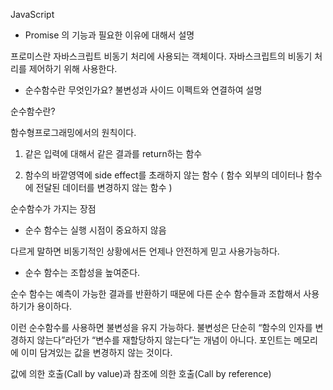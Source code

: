 JavaScript

- Promise 의 기능과 필요한 이유에 대해서 설명

프로미스란 자바스크립트 비동기 처리에 사용되는 객체이다. 자바스크립트의 비동기 처리를 제어하기 위해 사용한다.

- 순수함수란 무엇인가요? 불변성과 사이드 이펙트와 연결하여 설명

순수함수란?

함수형프로그래밍에서의 원칙이다.

1. 같은 입력에 대해서 같은 결과를 return하는 함수

2. 함수의 바깥영역에 side effect를 초래하지 않는 함수 ( 함수 외부의 데이터나 함수에 전달된 데이터를 변경하지 않는 함수 )

순수함수가 가지는 장점

- 순수 함수는 실행 시점이 중요하지 않음

다르게 말하면 비동기적인 상황에서든 언제나 안전하게 믿고 사용가능하다.

- 순수 함수는 조합성을 높여준다.

순수 함수는 예측이 가능한 결과를 반환하기 때문에 다른 순수 함수들과 조합해서 사용하기가 용이하다.

이런 순수함수를 사용하면
불변성을 유지 가능하다. 불변성은 단순히 “함수의 인자를 변경하지 않는다”라던가 “변수를 재할당하지 않는다”는 개념이 아니다. 포인트는 메모리에 이미 담겨있는 값을 변경하지 않는 것이다.

값에 의한 호출(Call by value)과 참조에 의한 호출(Call by reference)
